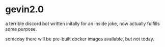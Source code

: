 # gevin2.0

a terrible discord bot written initally for an inside joke, now actually fulfills some purpose.

someday there will be pre-built docker images available, but not today.
  